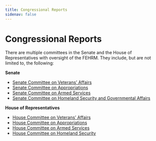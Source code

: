 ```yaml
---
title: Congressional Reports
sidenav: false
---
```

# Congressional Reports

There are multiple committees in the Senate and the House of Representatives with oversight of the FEHRM. They include, but are not limited to, the following:

**Senate**

* [Senate Committee on Veterans’ Affairs](https://www.veterans.senate.gov/)
* [Senate Committee on Appropriations](https://www.appropriations.senate.gov/)
* [Senate Committee on Armed Services](https://www.armed-services.senate.gov/)
* [Senate Committee on Homeland Security and Governmental Affairs](https://www.hsgac.senate.gov/)

**House of Representatives**

* [House Committee on Veterans’ Affairs](https://veterans.house.gov/)
* [House Committee on Appropriations](https://appropriations.house.gov/)  
* [House Committee on Armed Services](https://armedservices.house.gov/)
* [House Committee on Homeland Security](https://homeland.house.gov/)